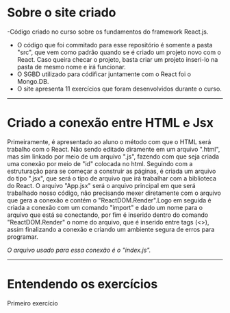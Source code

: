 # Sobre o site criado 

-Código criado no curso sobre os fundamentos do framework React.js.

- O código que foi commitado para esse repositório é somente a pasta "src", que vem como padrão quando se é criado um projeto novo com o React. Caso queira checar o projeto, basta  criar um projeto inseri-lo na pasta de mesmo nome e irá funcionar.
- O SGBD utilizado para códificar juntamente com o React foi o Mongo.DB.
- O site apresenta 11 exercícios que foram desenvolvidos durante o curso.
---------------------------------------------------------------------------------------------------------------
# Criado a conexão entre HTML e Jsx

  Primeiramente, é apresentado ao aluno o método com que o HTML será trabalho com o React. Não sendo editado diramente em um arquivo ".html", mas sim linkado por meio de um arquivo ".js", fazendo com que seja criada uma conexão por meio de "id" colocada no html. Seguindo com a estruturação para se começar a construir as páginas, é criada um arquivo do tipo ".jsx", que será o tipo de arquivo que irá trabalhar com a biblioteca do React. O arquivo "App.jsx" será o arquivo principal em que será trabalhado nosso código, não precisando mexer diretamente com o arquivo que gera a conexão e contém o "ReactDOM.Render".Logo em seguida é criada a conexão com um comando "import" e dado um nome para o arquivo que está se conectando, por fim é inserido dentro do comando "ReactDOM.Render" o nome do arquivo, que é inserido entre tags (<>), assim finalizando a conexão e criando um ambiente segura de erros para programar.

*O arquivo usado para essa conexão é o "index.js".* 

----------------------------------------------------------------------------------------------------------------
# Entendendo os exercícios 

Primeiro exercício 

